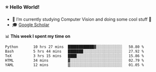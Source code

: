 ### ⭐️ Hello World!

<!--
**hologerry/hologerry** is a ✨ _special_ ✨ repository because its `README.md` (this file) appears on your GitHub profile.

Here are some ideas to get you started:

- 🔭 I’m currently working and studying on Computer Vision
- 🌱 I’m currently learning at Peking University
- 💬 Ask me about 
- 📫 How to reach me: E-mail
- 😄 Pronouns: he/his
- ⚡ Fun fact: Music is the Power
-->


- 🔭 I’m currently studying Computer Vision and doing some cool stuff 🤖
- 🎓 [Google Scholar](https://scholar.google.com/citations?user=3ykqW9wAAAAJ&hl=en)


📊 **This week I spent my time on**

<!--START_SECTION:waka-->

```txt
Python       10 hrs 27 mins  ████████████▓░░░░░░░░░░░░   50.80 %
Bash         5 hrs 44 mins   ███████░░░░░░░░░░░░░░░░░░   27.92 %
TeX          3 hrs 15 mins   ████░░░░░░░░░░░░░░░░░░░░░   15.86 %
HTML         34 mins         ▓░░░░░░░░░░░░░░░░░░░░░░░░   02.79 %
YAML         12 mins         ▒░░░░░░░░░░░░░░░░░░░░░░░░   01.05 %
```

<!--END_SECTION:waka-->

